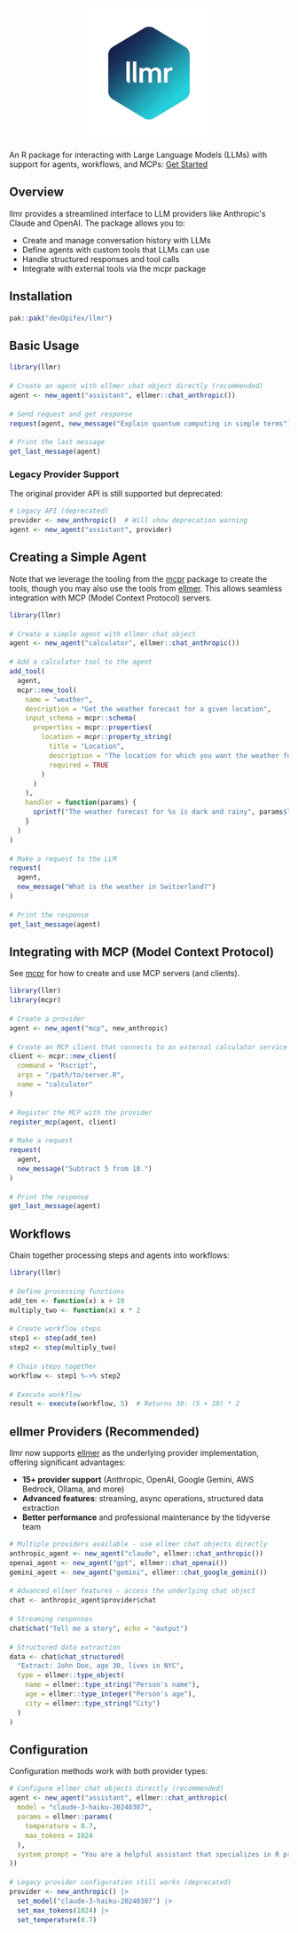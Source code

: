 <div align="center">
<img src="man/figures/logo.png" />
</div>

An R package for interacting with Large Language Models (LLMs) with support for agents, workflows, and MCPs:
[Get Started](https://llmr.opifex.org/articles/get-started)

## Overview

llmr provides a streamlined interface to LLM providers like Anthropic's Claude and OpenAI. The package allows you to:

- Create and manage conversation history with LLMs
- Define agents with custom tools that LLMs can use
- Handle structured responses and tool calls
- Integrate with external tools via the mcpr package

## Installation

```r
pak::pak("devOpifex/llmr")
```

## Basic Usage

```r
library(llmr)

# Create an agent with ellmer chat object directly (recommended)
agent <- new_agent("assistant", ellmer::chat_anthropic())

# Send request and get response
request(agent, new_message("Explain quantum computing in simple terms"))

# Print the last message
get_last_message(agent)
```

### Legacy Provider Support

The original provider API is still supported but deprecated:

```r
# Legacy API (deprecated)
provider <- new_anthropic()  # Will show deprecation warning
agent <- new_agent("assistant", provider)
```

## Creating a Simple Agent

Note that we leverage the tooling from the [mcpr](https://github.com/devOpifex/mcpr)
package to create the tools,
though you may also use the tools from [ellmer](https://github.com/tidyverse/ellmer).
This allows seamless integration with MCP (Model Context Protocol) servers.

```r
library(llmr)

# Create a simple agent with ellmer chat object
agent <- new_agent("calculator", ellmer::chat_anthropic())

# Add a calculator tool to the agent
add_tool(
  agent,
  mcpr::new_tool(
    name = "weather",
    description = "Get the weather forecast for a given location",
    input_schema = mcpr::schema(
      properties = mcpr::properties(
        location = mcpr::property_string(
          title = "Location",
          description = "The location for which you want the weather forecast",
          required = TRUE
        )
      )
    ),
    handler = function(params) {
      sprintf("The weather forecast for %s is dark and rainy", params$location)
    }
  )
)

# Make a request to the LLM
request(
  agent,
  new_message("What is the weather in Switzerland?")
)

# Print the response
get_last_message(agent)
```

## Integrating with MCP (Model Context Protocol)

See [mcpr](https://github.com/devOpifex/mcpr) for how to create and use MCP
servers (and clients).

```r
library(llmr)
library(mcpr)

# Create a provider
agent <- new_agent("mcp", new_anthropic)

# Create an MCP client that connects to an external calculator service
client <- mcpr::new_client(
  command = "Rscript",
  args = "/path/to/server.R",
  name = "calculator"
)

# Register the MCP with the provider
register_mcp(agent, client)

# Make a request
request(
  agent, 
  new_message("Subtract 5 from 10.")
)

# Print the response
get_last_message(agent)
```

## Workflows

Chain together processing steps and agents into workflows:

```r
library(llmr)

# Define processing functions
add_ten <- function(x) x + 10
multiply_two <- function(x) x * 2

# Create workflow steps
step1 <- step(add_ten)
step2 <- step(multiply_two)

# Chain steps together
workflow <- step1 %->% step2

# Execute workflow
result <- execute(workflow, 5)  # Returns 30: (5 + 10) * 2
```

## ellmer Providers (Recommended)

llmr now supports [ellmer](https://ellmer.tidyverse.org) as the underlying provider implementation, offering significant advantages:

- **15+ provider support** (Anthropic, OpenAI, Google Gemini, AWS Bedrock, Ollama, and more)
- **Advanced features**: streaming, async operations, structured data extraction
- **Better performance** and professional maintenance by the tidyverse team

```r
# Multiple providers available - use ellmer chat objects directly
anthropic_agent <- new_agent("claude", ellmer::chat_anthropic())
openai_agent <- new_agent("gpt", ellmer::chat_openai())
gemini_agent <- new_agent("gemini", ellmer::chat_google_gemini())

# Advanced ellmer features - access the underlying chat object
chat <- anthropic_agent$provider$chat

# Streaming responses
chat$chat("Tell me a story", echo = "output")

# Structured data extraction
data <- chat$chat_structured(
  "Extract: John Doe, age 30, lives in NYC",
  type = ellmer::type_object(
    name = ellmer::type_string("Person's name"),
    age = ellmer::type_integer("Person's age"),
    city = ellmer::type_string("City")
  )
)
```

## Configuration

Configuration methods work with both provider types:

```r
# Configure ellmer chat objects directly (recommended)
agent <- new_agent("assistant", ellmer::chat_anthropic(
  model = "claude-3-haiku-20240307",
  params = ellmer::params(
    temperature = 0.7,
    max_tokens = 1024
  ),
  system_prompt = "You are a helpful assistant that specializes in R programming."
))

# Legacy provider configuration still works (deprecated)
provider <- new_anthropic() |>
  set_model("claude-3-haiku-20240307") |>
  set_max_tokens(1024) |>
  set_temperature(0.7)
```

